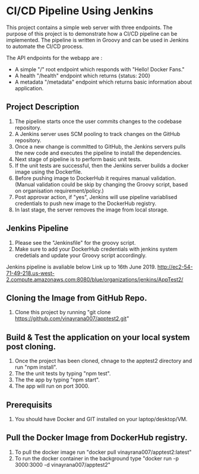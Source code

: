 # CI/CD Pipeline Using Jenkins
This project contains a simple web server with three endpoints. The purpose of this project is to demonstrate how a CI/CD pipeline can be implemented. The pipeline is written in Groovy and can be used in Jenkins to automate the CI/CD process. 

The API endpoints for the webapp are :
- A simple "/" root endpoint which responds with "Hello! Docker Fans."
- A health "/health" endpoint which returns {status: 200}
- A metadata "/metadata" endpoint which returns basic information about application.


## Project Description 
1. The pipeline starts once the user commits changes to the codebase repository.
2. A Jenkins server uses SCM pooling to track changes on the GitHub repository.
3. Once a new change is committed to GitHub, the Jenkins servers pulls the new code and executes the pipeline to install the dependencies.
4. Next stage of pipeline is to perform basic unit tests.
5. If the unit tests are successful, then the Jenkins server builds a docker image using the Dockerfile.
6. Before pushing image to DockerHub it requires manual validation. (Manual validation could be skip by changing the Groovy script, based on organisation requirement/policy.)
7. Post approvar action, if "yes", Jenkins will use pipeline variablised credentials to push new image to the DockerHub registry.
8. In last stage, the server removes the image from local storage.

## Jenkins Pipeline
1. Please see the "Jenkinsfile" for the groovy script.
2. Make sure to add your DockerHub credentials with jenkins system credetials and update your Groovy script accordingly.

Jenkins pipeline is avaliable below Link up to 16th June 2019.
http://ec2-54-71-49-218.us-west-2.compute.amazonaws.com:8080/blue/organizations/jenkins/AppTest2/


## Cloning the Image from GitHub Repo.
1. Clone this project by running "git clone https://github.com/vinayrana007/apptest2.git"

## Build & Test the application on your local system post cloning.
1. Once the project has been cloned, chnage to the apptest2 directory and run "npm install".
2. The the unit tests by typing "npm test".
3. The the app by typing "npm start".
4. The app will run on port 3000.


## Prerequisits
1. You should have Docker and GIT installed on your laptop/desktop/VM.

## Pull the Docker Image from DockerHub registry.
1. To pull the docker image run "docker pull vinayrana007/apptest2:latest"
2. To run the docker container in the background type "docker run -p 3000:3000 -d vinayrana007/apptest2"
